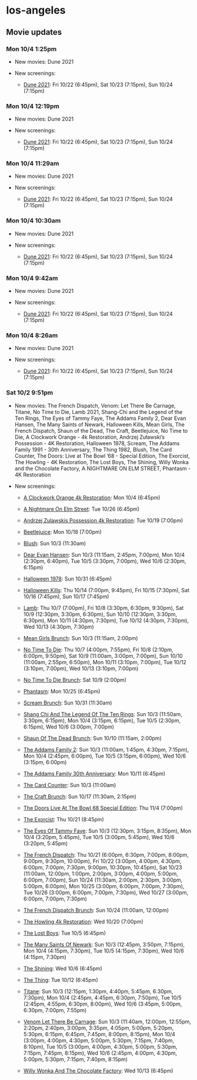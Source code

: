 # los-angeles

## Movie updates
### Mon 10/4 1:25pm
* New movies: Dune 2021

* New screenings: 
    * [Dune 2021](https://drafthouse.com/los-angeles/show/dune-2021): Fri 10/22 (6:45pm), Sat 10/23 (7:15pm), Sun 10/24 (7:15pm)

### Mon 10/4 12:19pm
* New movies: Dune 2021

* New screenings: 
    * [Dune 2021](https://drafthouse.com/los-angeles/show/dune-2021): Fri 10/22 (6:45pm), Sat 10/23 (7:15pm), Sun 10/24 (7:15pm)

### Mon 10/4 11:29am
* New movies: Dune 2021

* New screenings: 
    * [Dune 2021](https://drafthouse.com/los-angeles/show/dune-2021): Fri 10/22 (6:45pm), Sat 10/23 (7:15pm), Sun 10/24 (7:15pm)

### Mon 10/4 10:30am
* New movies: Dune 2021

* New screenings: 
    * [Dune 2021](https://drafthouse.com/los-angeles/show/dune-2021): Fri 10/22 (6:45pm), Sat 10/23 (7:15pm), Sun 10/24 (7:15pm)

### Mon 10/4 9:42am
* New movies: Dune 2021

* New screenings: 
    * [Dune 2021](https://drafthouse.com/los-angeles/show/dune-2021): Fri 10/22 (6:45pm), Sat 10/23 (7:15pm), Sun 10/24 (7:15pm)

### Mon 10/4 8:26am
* New movies: Dune 2021

* New screenings: 
    * [Dune 2021](https://drafthouse.com/los-angeles/show/dune-2021): Fri 10/22 (6:45pm), Sat 10/23 (7:15pm), Sun 10/24 (7:15pm)

### Sat 10/2 9:51pm
* New movies: The French Dispatch, Venom: Let There Be Carnage, Titane, No Time to Die, Lamb 2021, Shang-Chi and the Legend of the Ten Rings, The Eyes of Tammy Faye, The Addams Family 2, Dear Evan Hansen, The Many Saints of Newark, Halloween Kills, Mean Girls, The French Dispatch, Shaun of the Dead, The Craft, Beetlejuice, No Time to Die, A Clockwork Orange - 4k Restoration, Andrzej Zuławski’s Possession - 4K Restoration, Halloween 1978, Scream, The Addams Family 1991 - 30th Anniversary, The Thing 1982, Blush, The Card Counter, The Doors: Live at The Bowl ’68 - Special Edition, The Exorcist, The Howling - 4K Restoration, The Lost Boys, The Shining, Willy Wonka and the Chocolate Factory, A NIGHTMARE ON ELM STREET, Phantasm - 4K Restoration

* New screenings: 
    * [A Clockwork Orange 4k Restoration](https://drafthouse.com/los-angeles/show/a-clockwork-orange-4k-restoration): Mon 10/4 (6:45pm)

    * [A Nightmare On Elm Street](https://drafthouse.com/los-angeles/show/a-nightmare-on-elm-street): Tue 10/26 (6:45pm)

    * [Andrzej Zulawskis Possession 4k Restoration](https://drafthouse.com/los-angeles/show/andrzej-zulawskis-possession-4k-restoration): Tue 10/19 (7:00pm)

    * [Beetlejuice](https://drafthouse.com/los-angeles/show/beetlejuice): Mon 10/18 (7:00pm)

    * [Blush](https://drafthouse.com/los-angeles/show/blush): Sun 10/3 (11:30am)

    * [Dear Evan Hansen](https://drafthouse.com/los-angeles/show/dear-evan-hansen): Sun 10/3 (11:15am, 2:45pm, 7:00pm), Mon 10/4 (2:30pm, 6:40pm), Tue 10/5 (3:30pm, 7:00pm), Wed 10/6 (2:30pm, 6:15pm)

    * [Halloween 1978](https://drafthouse.com/los-angeles/show/halloween-1978): Sun 10/31 (6:45pm)

    * [Halloween Kills](https://drafthouse.com/los-angeles/show/halloween-kills): Thu 10/14 (7:00pm, 9:45pm), Fri 10/15 (7:30pm), Sat 10/16 (7:45pm), Sun 10/17 (7:45pm)

    * [Lamb](https://drafthouse.com/los-angeles/show/lamb): Thu 10/7 (7:00pm), Fri 10/8 (3:30pm, 6:30pm, 9:30pm), Sat 10/9 (12:30pm, 3:30pm, 6:30pm), Sun 10/10 (12:30pm, 3:30pm, 6:30pm), Mon 10/11 (4:30pm, 7:30pm), Tue 10/12 (4:30pm, 7:30pm), Wed 10/13 (4:30pm, 7:30pm)

    * [Mean Girls Brunch](https://drafthouse.com/los-angeles/show/mean-girls-brunch): Sun 10/3 (11:15am, 2:00pm)

    * [No Time To Die](https://drafthouse.com/los-angeles/show/no-time-to-die): Thu 10/7 (4:00pm, 7:55pm), Fri 10/8 (2:10pm, 6:00pm, 9:50pm), Sat 10/9 (11:00am, 3:00pm, 7:00pm), Sun 10/10 (11:00am, 2:55pm, 6:50pm), Mon 10/11 (3:10pm, 7:00pm), Tue 10/12 (3:10pm, 7:00pm), Wed 10/13 (3:10pm, 7:00pm)

    * [No Time To Die Brunch](https://drafthouse.com/los-angeles/show/no-time-to-die-brunch): Sat 10/9 (2:00pm)

    * [Phantasm](https://drafthouse.com/los-angeles/show/phantasm): Mon 10/25 (6:45pm)

    * [Scream Brunch](https://drafthouse.com/los-angeles/show/scream-brunch): Sun 10/31 (11:30am)

    * [Shang Chi And The Legend Of The Ten Rings](https://drafthouse.com/los-angeles/show/shang-chi-and-the-legend-of-the-ten-rings): Sun 10/3 (11:50am, 3:30pm, 6:15pm), Mon 10/4 (3:15pm, 6:15pm), Tue 10/5 (2:30pm, 6:15pm), Wed 10/6 (3:00pm, 7:00pm)

    * [Shaun Of The Dead Brunch](https://drafthouse.com/los-angeles/show/shaun-of-the-dead-brunch): Sun 10/10 (11:15am, 2:00pm)

    * [The Addams Family 2](https://drafthouse.com/los-angeles/show/the-addams-family-2): Sun 10/3 (11:00am, 1:45pm, 4:30pm, 7:15pm), Mon 10/4 (2:45pm, 6:00pm), Tue 10/5 (3:15pm, 6:00pm), Wed 10/6 (3:15pm, 6:00pm)

    * [The Addams Family 30th Anniversary](https://drafthouse.com/los-angeles/show/the-addams-family-30th-anniversary): Mon 10/11 (6:45pm)

    * [The Card Counter](https://drafthouse.com/los-angeles/show/the-card-counter): Sun 10/3 (11:00am)

    * [The Craft Brunch](https://drafthouse.com/los-angeles/show/the-craft-brunch): Sun 10/17 (11:30am, 2:15pm)

    * [The Doors Live At The Bowl 68 Special Edition](https://drafthouse.com/los-angeles/show/the-doors-live-at-the-bowl-68-special-edition): Thu 11/4 (7:00pm)

    * [The Exorcist](https://drafthouse.com/los-angeles/show/the-exorcist): Thu 10/21 (8:45pm)

    * [The Eyes Of Tammy Faye](https://drafthouse.com/los-angeles/show/the-eyes-of-tammy-faye): Sun 10/3 (12:30pm, 3:15pm, 8:35pm), Mon 10/4 (3:20pm, 5:45pm), Tue 10/5 (3:00pm, 5:45pm), Wed 10/6 (3:20pm, 5:45pm)

    * [The French Dispatch](https://drafthouse.com/los-angeles/show/the-french-dispatch): Thu 10/21 (6:00pm, 6:30pm, 7:00pm, 8:00pm, 9:00pm, 9:30pm, 10:00pm), Fri 10/22 (3:00pm, 4:00pm, 4:30pm, 6:00pm, 7:00pm, 7:30pm, 9:00pm, 10:30pm, 10:45pm), Sat 10/23 (11:00am, 12:00pm, 1:00pm, 2:00pm, 3:00pm, 4:00pm, 5:00pm, 6:00pm, 7:00pm), Sun 10/24 (11:30am, 2:00pm, 2:30pm, 3:00pm, 5:00pm, 6:00pm), Mon 10/25 (3:00pm, 6:00pm, 7:00pm, 7:30pm), Tue 10/26 (3:00pm, 6:00pm, 7:00pm, 7:30pm), Wed 10/27 (3:00pm, 6:00pm, 7:00pm, 7:30pm)

    * [The French Dispatch Brunch](https://drafthouse.com/los-angeles/show/the-french-dispatch-brunch): Sun 10/24 (11:00am, 12:00pm)

    * [The Howling 4k Restoration](https://drafthouse.com/los-angeles/show/the-howling-4k-restoration): Wed 10/20 (7:00pm)

    * [The Lost Boys](https://drafthouse.com/los-angeles/show/the-lost-boys): Tue 10/5 (6:45pm)

    * [The Many Saints Of Newark](https://drafthouse.com/los-angeles/show/the-many-saints-of-newark): Sun 10/3 (12:45pm, 3:50pm, 7:15pm), Mon 10/4 (4:15pm, 7:30pm), Tue 10/5 (4:15pm, 7:30pm), Wed 10/6 (4:15pm, 7:30pm)

    * [The Shining](https://drafthouse.com/los-angeles/show/the-shining): Wed 10/6 (6:45pm)

    * [The Thing](https://drafthouse.com/los-angeles/show/the-thing): Tue 10/12 (6:45pm)

    * [Titane](https://drafthouse.com/los-angeles/show/titane): Sun 10/3 (12:15pm, 1:30pm, 4:40pm, 5:45pm, 6:30pm, 7:30pm), Mon 10/4 (2:45pm, 4:45pm, 6:30pm, 7:50pm), Tue 10/5 (2:45pm, 4:55pm, 6:30pm, 8:00pm), Wed 10/6 (3:45pm, 5:00pm, 6:30pm, 7:00pm, 7:55pm)

    * [Venom Let There Be Carnage](https://drafthouse.com/los-angeles/show/venom-let-there-be-carnage): Sun 10/3 (11:40am, 12:00pm, 12:55pm, 2:20pm, 2:40pm, 3:00pm, 3:35pm, 4:05pm, 5:00pm, 5:20pm, 5:30pm, 6:15pm, 6:45pm, 7:45pm, 8:00pm, 8:15pm), Mon 10/4 (3:00pm, 4:00pm, 4:30pm, 5:00pm, 5:30pm, 7:15pm, 7:40pm, 8:10pm), Tue 10/5 (3:00pm, 4:00pm, 4:30pm, 5:00pm, 5:30pm, 7:15pm, 7:45pm, 8:15pm), Wed 10/6 (2:45pm, 4:00pm, 4:30pm, 5:00pm, 5:30pm, 7:15pm, 7:40pm, 8:15pm)

    * [Willy Wonka And The Chocolate Factory](https://drafthouse.com/los-angeles/show/willy-wonka-and-the-chocolate-factory): Wed 10/13 (6:45pm)

